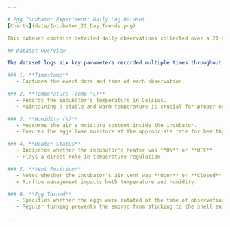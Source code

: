 ```yaml
---

# Egg Incubator Experiment: Daily Log Dataset
[Charts](data/Incubator_21_Day_Trends.png)

This dataset contains detailed daily observations collected over a 21-day egg incubation experiment. An egg incubator is a machine designed to create the optimal environment for hatching eggs, involving precise control of various factors such as temperature, humidity, airflow, and egg rotation. The primary objective of recording this data is to monitor and maintain the ideal conditions for successful incubation.

## Dataset Overview

The dataset logs six key parameters recorded multiple times throughout each day:

### 1. **Timestamp**
   - Captures the exact date and time of each observation.

### 2. **Temperature (Temp °C)**
   - Records the incubator's temperature in Celsius.
   - Maintaining a stable and warm temperature is crucial for proper egg development.

### 3. **Humidity (%)**
   - Measures the air's moisture content inside the incubator.
   - Ensures the eggs lose moisture at the appropriate rate for healthy hatching.

### 4. **Heater Status**
   - Indicates whether the incubator's heater was **ON** or **OFF**.
   - Plays a direct role in temperature regulation.

### 5. **Vent Position**
   - Notes whether the incubator's air vent was **Open** or **Closed**.
   - Airflow management impacts both temperature and humidity.

### 6. **Egg Turned**
   - Specifies whether the eggs were rotated at the time of observation (**Yes** or **No**).
   - Regular turning prevents the embryo from sticking to the shell and supports healthy development.

---
```

